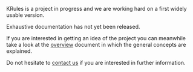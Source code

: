 KRules is a project in progress and we are working hard on a first widely usable version.

Exhaustive documentation has not yet been released.

If you are interested in getting an idea of the project you can meanwhile take a look at the [overview](OVERVIEW.md) document in which the general concepts are explained.

Do not hesitate to [contact us](mailto:info@airspot.tech) if you are interested in further information.